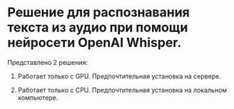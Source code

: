# Решение для распознавания текста из аудио при помощи нейросети OpenAI Whisper.

Представлено 2 решения:

1) Работает только с GPU. Предпочтительная установка на сервере.

2) Работает только с CPU. Предпочтительная установка на локальном компьютере.
